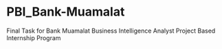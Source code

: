 # PBI_Bank-Muamalat
Final Task for Bank Muamalat Business Intelligence Analyst Project Based Internship Program
